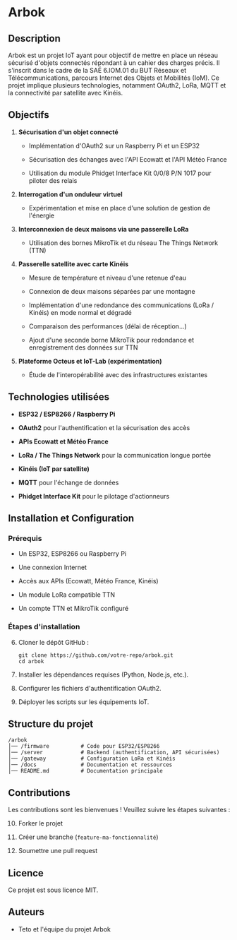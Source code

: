 # Arbok

## Description

Arbok est un projet IoT ayant pour objectif de mettre en place un réseau sécurisé d'objets connectés répondant à un cahier des charges précis. Il s'inscrit dans le cadre de la SAÉ 6.IOM.01 du BUT Réseaux et Télécommunications, parcours Internet des Objets et Mobilités (IoM). Ce projet implique plusieurs technologies, notamment OAuth2, LoRa, MQTT et la connectivité par satellite avec Kinéis.

## Objectifs

1. **Sécurisation d'un objet connecté**
    
    - Implémentation d'OAuth2 sur un Raspberry Pi et un ESP32
        
    - Sécurisation des échanges avec l'API Ecowatt et l'API Météo France
        
    - Utilisation du module Phidget Interface Kit 0/0/8 P/N 1017 pour piloter des relais
        
2. **Interrogation d'un onduleur virtuel**
    
    - Expérimentation et mise en place d'une solution de gestion de l'énergie
        
3. **Interconnexion de deux maisons via une passerelle LoRa**
    
    - Utilisation des bornes MikroTik et du réseau The Things Network (TTN)
        
4. **Passerelle satellite avec carte Kinéis**
    
    - Mesure de température et niveau d'une retenue d'eau
        
    - Connexion de deux maisons séparées par une montagne
        
    - Implémentation d'une redondance des communications (LoRa / Kinéis) en mode normal et dégradé
        
    - Comparaison des performances (délai de réception...)
        
    - Ajout d'une seconde borne MikroTik pour redondance et enregistrement des données sur TTN
        
5. **Plateforme Octeus et IoT-Lab (expérimentation)**
    
    - Étude de l'interopérabilité avec des infrastructures existantes
        

## Technologies utilisées

- **ESP32 / ESP8266 / Raspberry Pi**
    
- **OAuth2** pour l'authentification et la sécurisation des accès
    
- **APIs Ecowatt et Météo France**
    
- **LoRa / The Things Network** pour la communication longue portée
    
- **Kinéis (IoT par satellite)**
    
- **MQTT** pour l'échange de données
    
- **Phidget Interface Kit** pour le pilotage d'actionneurs
    

## Installation et Configuration

### Prérequis

- Un ESP32, ESP8266 ou Raspberry Pi
    
- Une connexion Internet
    
- Accès aux APIs (Ecowatt, Météo France, Kinéis)
    
- Un module LoRa compatible TTN
    
- Un compte TTN et MikroTik configuré
    

### Étapes d'installation

6. Cloner le dépôt GitHub :
    
    ```
    git clone https://github.com/votre-repo/arbok.git
    cd arbok
    ```
    
7. Installer les dépendances requises (Python, Node.js, etc.).
    
8. Configurer les fichiers d'authentification OAuth2.
    
9. Déployer les scripts sur les équipements IoT.
    

## Structure du projet

```
/arbok
│── /firmware          # Code pour ESP32/ESP8266
│── /server            # Backend (authentification, API sécurisées)
│── /gateway           # Configuration LoRa et Kinéis
│── /docs              # Documentation et ressources
│── README.md          # Documentation principale
```

## Contributions

Les contributions sont les bienvenues ! Veuillez suivre les étapes suivantes :

10. Forker le projet
    
11. Créer une branche (`feature-ma-fonctionnalité`)
    
12. Soumettre une pull request
    

## Licence

Ce projet est sous licence MIT.

## Auteurs

- Teto et l'équipe du projet Arbok
